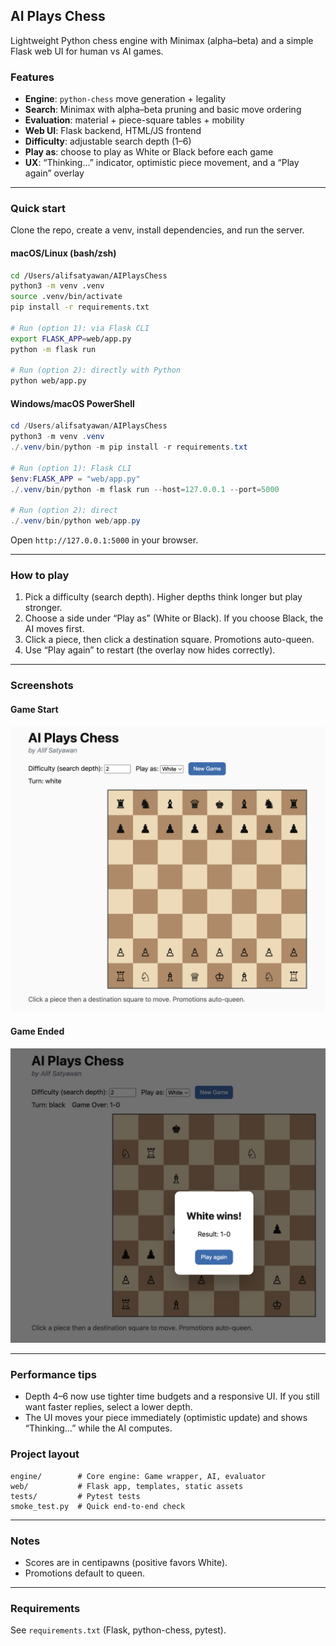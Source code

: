 ## **AI Plays Chess**

Lightweight Python chess engine with Minimax (alpha–beta) and a simple Flask web UI for human vs AI games.

### **Features**
- **Engine**: `python-chess` move generation + legality
- **Search**: Minimax with alpha–beta pruning and basic move ordering
- **Evaluation**: material + piece-square tables + mobility
- **Web UI**: Flask backend, HTML/JS frontend
- **Difficulty**: adjustable search depth (1–6)
- **Play as**: choose to play as White or Black before each game
- **UX**: “Thinking…” indicator, optimistic piece movement, and a “Play again” overlay

---

### **Quick start**
Clone the repo, create a venv, install dependencies, and run the server.

#### macOS/Linux (bash/zsh)
```bash
cd /Users/alifsatyawan/AIPlaysChess
python3 -m venv .venv
source .venv/bin/activate
pip install -r requirements.txt

# Run (option 1): via Flask CLI
export FLASK_APP=web/app.py
python -m flask run

# Run (option 2): directly with Python
python web/app.py
```

#### Windows/macOS PowerShell
```powershell
cd /Users/alifsatyawan/AIPlaysChess
python3 -m venv .venv
./.venv/bin/python -m pip install -r requirements.txt

# Run (option 1): Flask CLI
$env:FLASK_APP = "web/app.py"
./.venv/bin/python -m flask run --host=127.0.0.1 --port=5000

# Run (option 2): direct
./.venv/bin/python web/app.py
```

Open `http://127.0.0.1:5000` in your browser.

---

### **How to play**
1. Pick a difficulty (search depth). Higher depths think longer but play stronger.
2. Choose a side under “Play as” (White or Black). If you choose Black, the AI moves first.
3. Click a piece, then click a destination square. Promotions auto-queen.
4. Use “Play again” to restart (the overlay now hides correctly).

---

### **Screenshots**

#### Game Start 
![Start Game](docs/images/startGame.png)

#### Game Ended
![End Game](docs/images/endGame.png)

---

### **Performance tips**
- Depth 4–6 now use tighter time budgets and a responsive UI. If you still want faster replies, select a lower depth.
- The UI moves your piece immediately (optimistic update) and shows “Thinking…” while the AI computes.

### **Project layout**
```
engine/        # Core engine: Game wrapper, AI, evaluator
web/           # Flask app, templates, static assets
tests/         # Pytest tests
smoke_test.py  # Quick end-to-end check
```

---

### **Notes**
- Scores are in centipawns (positive favors White).
- Promotions default to queen.

---

### **Requirements**
See `requirements.txt` (Flask, python-chess, pytest).

